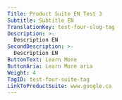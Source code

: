 ```yaml
---
Title: Product Suite EN Test 3
Subtitle: Subtitle EN
TranslationKey: test-four-slug-tag
Description: >-
  Description EN
SecondDescription: >-
  Description EN
ButtonText: Learn More
ButtonAria: Learn More aria
Weight: 4
TagID: test-four-suite-tag
LinkToProductSuite: www.google.ca
---
```


